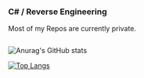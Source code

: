 ### C# / Reverse Engineering

Most of my Repos are currently private.

<a href="https://github.com/xDecider/">
<img alt="" src="https://komarev.com/ghpvc/?username=xDecider&style=flat-square">
</a>

![Anurag's GitHub stats](https://github-readme-stats.vercel.app/api?username=xDecider&count_private=true&show_icons=true&bg_color=121212&title_color=ff0000&text_color=cccccc&icon_color=bf0808&border_color=ff0000)

[![Top Langs](https://github-readme-stats.vercel.app/api/top-langs/?username=xDecider&theme=dark&layout=compact)](https://github.com/xDecider)</br>
